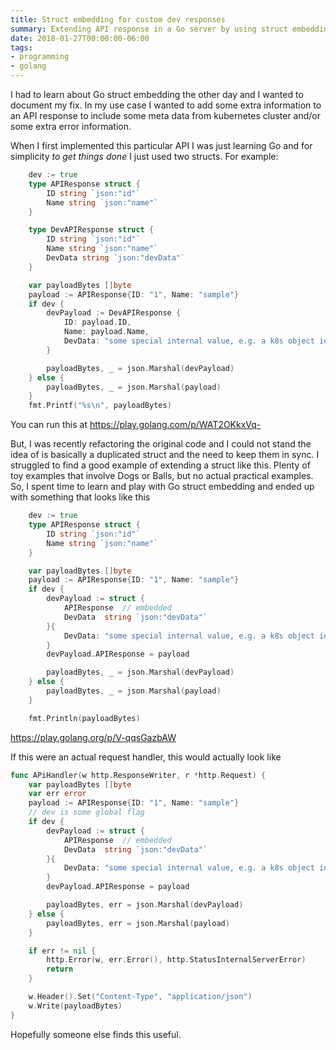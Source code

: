 ```yaml
---
title: Struct embedding for custom dev responses
summary: Extending API response in a Go server by using struct embedding
date: 2018-01-27T00:00:00-06:00
tags:
- programming
- golang
---
```


I had to learn about Go struct embedding the other day and I wanted to document my
fix. In my use case I wanted to add some extra information to an API response to include
some meta data from kubernetes cluster and/or some extra error information.

<!--more-->

When I first implemented this particular API I was just learning Go and for simplicity
_to get things done_ I just used two structs.  For example:

```go
    dev := true
    type APIResponse struct {
        ID string `json:"id"`
        Name string `json:"name"`
    }

    type DevAPIResponse struct {
        ID string `json:"id"`
        Name string `json:"name"`
        DevData string `json:"devData"`
    }

    var payloadBytes []byte
    payload := APIResponse{ID: "1", Name: "sample"}
    if dev {
        devPayload := DevAPIResponse {
            ID: payload.ID,
            Name: payload.Name,
            DevData: "some special internal value, e.g. a k8s object id",
        }

        payloadBytes, _ = json.Marshal(devPayload)
    } else {
        payloadBytes, _ = json.Marshal(payload)
    }
    fmt.Printf("%s\n", payloadBytes)
```
You can run this at https://play.golang.com/p/WAT2OKkxVq-

But, I was recently refactoring the original code and I could not stand the idea of is basically
a duplicated struct and the need to keep them in sync.  I struggled to find a good example of
extending a struct like this.  Plenty of toy examples that involve Dogs or Balls, but no actual
practical  examples. So, I spent time to learn and play with Go struct embedding and ended up
with something that looks like this

```go
    dev := true
    type APIResponse struct {
        ID string `json:"id"`
        Name string `json:"name"`
    }

    var payloadBytes []byte
    payload := APIResponse{ID: "1", Name: "sample"}
    if dev {
        devPayload := struct {
            APIResponse  // embedded
            DevData  string `json:"devData"`
        }{
            DevData: "some special internal value, e.g. a k8s object id",
        }
        devPayload.APIResponse = payload

        payloadBytes, _ = json.Marshal(devPayload)
    } else {
        payloadBytes, _ = json.Marshal(payload)
    }

    fmt.Println(payloadBytes)
```
https://play.golang.org/p/V-qqsGazbAW

If this were an actual request handler, this would actually look like
```go
func APiHandler(w http.ResponseWriter, r *http.Request) {
    var payloadBytes []byte
    var err error
    payload := APIResponse{ID: "1", Name: "sample"}
    // dev is some global flag
    if dev {
        devPayload := struct {
            APIResponse  // embedded
            DevData  string `json:"devData"`
        }{
            DevData: "some special internal value, e.g. a k8s object id",
        }
        devPayload.APIResponse = payload

        payloadBytes, err = json.Marshal(devPayload)
    } else {
        payloadBytes, err = json.Marshal(payload)
    }

    if err != nil {
        http.Error(w, err.Error(), http.StatusInternalServerError)
        return
    }

    w.Header().Set("Content-Type", "application/json")
    w.Write(payloadBytes)
}
```

Hopefully someone else finds this useful.
